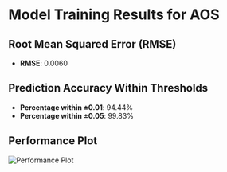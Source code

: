 # Model Training Results for AOS

## Root Mean Squared Error (RMSE)
- **RMSE**: 0.0060

## Prediction Accuracy Within Thresholds
- **Percentage within ±0.01**: 94.44%
- **Percentage within ±0.05**: 99.83%

## Performance Plot
![Performance Plot](../imgs/AOS.png)
